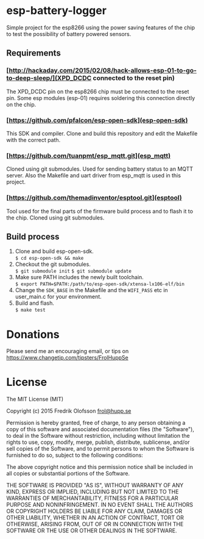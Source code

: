 esp-battery-logger
==================
Simple project for the esp8266 using the power saving features of the
chip to test the possibility of battery powered sensors.

Requirements
------------
### [http://hackaday.com/2015/02/08/hack-allows-esp-01-to-go-to-deep-sleep/](XPD_DCDC connected to the reset pin)
The XPD_DCDC pin on the esp8266 chip must be connected to the reset
pin. Some esp modules (esp-01) requires soldering this connection
directly on the chip.

### [https://github.com/pfalcon/esp-open-sdk](esp-open-sdk)
This SDK and compiler. Clone and build this repository and edit the
Makefile with the correct path.

### [https://github.com/tuanpmt/esp_mqtt.git](esp_mqtt)
Cloned using git submodules. Used for sending battery status to an
MQTT server. Also the Makefile and uart driver from esp_mqtt is used
in this project.

### [https://github.com/themadinventor/esptool.git](esptool)
Tool used for the final parts of the firmware build process and to
flash it to the chip. Cloned using git submodules.

Build process
-------------
1. Clone and build esp-open-sdk.  
   `$ cd esp-open-sdk && make`
2. Checkout the git submodules.  
   `$ git submodule init`
   `$ git submodule update`
3. Make sure PATH includes the newly built toolchain.  
   `$ export PATH=$PATH:/path/to/esp-open-sdk/xtensa-lx106-elf/bin`
4. Change the `SDK_BASE` in the Makefile and the `WIFI_PASS` etc in
   user_main.c for your environment.
5. Build and flash.  
   `$ make test`

Donations
=========
Please send me an encouraging email, or tips on
https://www.changetip.com/tipsters/FrolHuppSe

License
=======
The MIT License (MIT)

Copyright (c) 2015 Fredrik Olofsson <frol@hupp.se>

Permission is hereby granted, free of charge, to any person obtaining a copy
of this software and associated documentation files (the "Software"), to deal
in the Software without restriction, including without limitation the rights
to use, copy, modify, merge, publish, distribute, sublicense, and/or sell
copies of the Software, and to permit persons to whom the Software is
furnished to do so, subject to the following conditions:

The above copyright notice and this permission notice shall be included in
all copies or substantial portions of the Software.

THE SOFTWARE IS PROVIDED "AS IS", WITHOUT WARRANTY OF ANY KIND, EXPRESS OR
IMPLIED, INCLUDING BUT NOT LIMITED TO THE WARRANTIES OF MERCHANTABILITY,
FITNESS FOR A PARTICULAR PURPOSE AND NONINFRINGEMENT. IN NO EVENT SHALL THE
AUTHORS OR COPYRIGHT HOLDERS BE LIABLE FOR ANY CLAIM, DAMAGES OR OTHER
LIABILITY, WHETHER IN AN ACTION OF CONTRACT, TORT OR OTHERWISE, ARISING FROM,
OUT OF OR IN CONNECTION WITH THE SOFTWARE OR THE USE OR OTHER DEALINGS IN
THE SOFTWARE.
